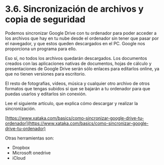 <!----- Conversion time: 0.399 seconds.


Using this Markdown file:

1. Cut and paste this output into your source file.
2. See the notes and action items below regarding this conversion run.
3. Check the rendered output (headings, lists, code blocks, tables) for proper
   formatting and use a linkchecker before you publish this page.

Conversion notes:

* Docs to Markdown version 1.0β21
* Tue Apr 07 2020 02:14:59 GMT-0700 (PDT)
* Source doc: Google drive
* This is a partial selection. Check to make sure intra-doc links work.
----->



# 3.6. Sincronización de archivos y copia de seguridad

Podemos sincronizar Google Drive con tu ordenador para poder acceder a los archivos que hay en tu nube desde el ordenador sin tener que pasar por el navegador, y que estos queden descargados en el PC. Google nos proporciona un programa para ello.

Eso sí, no todos los archivos quedarán descargados. Los documentos creados con las aplicaciones nativas de documentos, hojas de cálculo y presentaciones de Google Drive serán sólo enlaces para editarlos online, ya que no tienen versiones para escritorio. 

El resto de fotografías, vídeos, música y cualquier otro archivo de otros formatos que tengas subidos sí que se bajarán a tu ordenador para que puedas usarlos y editarlos sin conexión.

Lee el siguiente artículo, que explica cómo descargar y realizar la sincronización.

[https://www.xataka.com/basics/como-sincronizar-google-drive-tu-ordenador](https://www.xataka.com/basics/como-sincronizar-google-drive-tu-ordenador)

Otras herramientas son:



*   Dropbox
*   Microsoft onedrive
*   iCloud

<!-- Docs to Markdown version 1.0β21 -->
